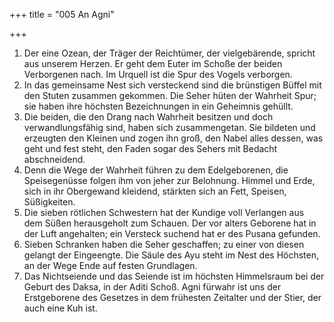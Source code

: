 +++
title = "005 An Agni"

+++


1.	Der eine Ozean, der Träger der Reichtümer, der vielgebärende, spricht aus unserem Herzen. Er geht dem Euter im Schoße der beiden Verborgenen nach. Im Urquell ist die Spur des Vogels verborgen.
2.	In das gemeinsame Nest sich versteckend sind die brünstigen Büffel mit den Stuten zusammen gekommen. Die Seher hüten der Wahrheit Spur; sie haben ihre höchsten Bezeichnungen in ein Geheimnis gehüllt.
3.	Die beiden, die den Drang nach Wahrheit besitzen und doch verwandlungsfähig sind, haben sich zusammengetan. Sie bildeten und erzeugten den Kleinen und zogen ihn groß, den Nabel alles dessen, was geht und fest steht, den Faden sogar des Sehers mit Bedacht abschneidend.
4.	Denn die Wege der Wahrheit führen zu dem Edelgeborenen, die Speisegenüsse folgen ihm von jeher zur Belohnung. Himmel und Erde, sich in ihr Obergewand kleidend, stärkten sich an Fett, Speisen, Süßigkeiten.
5.	Die sieben rötlichen Schwestern hat der Kundige voll Verlangen aus dem Süßen herausgeholt zum Schauen. Der vor alters Geborene hat in der Luft angehalten; ein Versteck suchend hat er des Pusana gefunden.
6.	Sieben Schranken haben die Seher geschaffen; zu einer von diesen gelangt der Eingeengte. Die Säule des Ayu steht im Nest des Höchsten, an der Wege Ende auf festen Grundlagen.
7.	Das Nichtseiende und das Seiende ist im höchsten Himmelsraum bei der Geburt des Daksa, in der Aditi Schoß. Agni fürwahr ist uns der Erstgeborene des Gesetzes in dem frühesten Zeitalter und der Stier, der auch eine Kuh ist.


